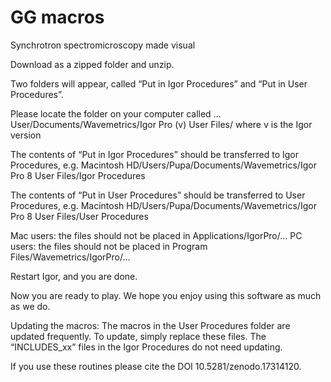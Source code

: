 # GG macros
Synchrotron spectromicroscopy made visual

Download as a zipped folder and unzip.

Two folders will appear, called “Put in Igor Procedures” and “Put in User Procedures”. 

Please locate the folder on your computer called 
… User/Documents/Wavemetrics/Igor Pro (v) User Files/
where v is the Igor version 

The contents of “Put in Igor Procedures” should be transferred to Igor Procedures, e.g.
Macintosh HD/Users/Pupa/Documents/Wavemetrics/Igor Pro 8 User Files/Igor Procedures

The contents of “Put in User Procedures” should be transferred to User Procedures, e.g.
Macintosh HD/Users/Pupa/Documents/Wavemetrics/Igor Pro 8 User Files/User Procedures

Mac users: the files should not be placed in Applications/IgorPro/… 
PC users: the files should not be placed in Program Files/Wavemetrics/IgorPro/… 

Restart Igor, and you are done.

Now you are ready to play. We hope you enjoy using this software as much as we do.

Updating the macros:
The macros in the User Procedures folder are updated frequently. To update, simply replace these files. The “INCLUDES_xx” files in the Igor Procedures do not need updating.

If you use these routines please cite the DOI 10.5281/zenodo.17314120. 
